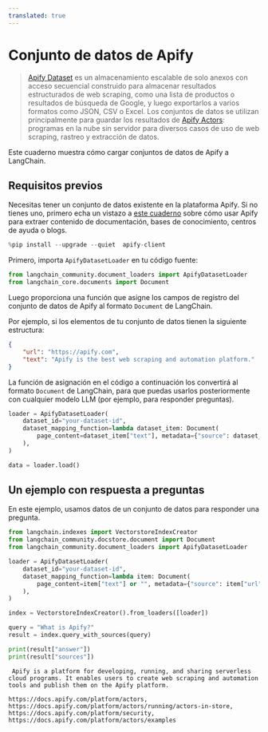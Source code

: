 ```yaml
---
translated: true
---
```


# Conjunto de datos de Apify

>[Apify Dataset](https://docs.apify.com/platform/storage/dataset) es un almacenamiento escalable de solo anexos con acceso secuencial construido para almacenar resultados estructurados de web scraping, como una lista de productos o resultados de búsqueda de Google, y luego exportarlos a varios formatos como JSON, CSV o Excel. Los conjuntos de datos se utilizan principalmente para guardar los resultados de [Apify Actors](https://apify.com/store): programas en la nube sin servidor para diversos casos de uso de web scraping, rastreo y extracción de datos.

Este cuaderno muestra cómo cargar conjuntos de datos de Apify a LangChain.

## Requisitos previos

Necesitas tener un conjunto de datos existente en la plataforma Apify. Si no tienes uno, primero echa un vistazo a [este cuaderno](/docs/integrations/tools/apify) sobre cómo usar Apify para extraer contenido de documentación, bases de conocimiento, centros de ayuda o blogs.

```python
%pip install --upgrade --quiet  apify-client
```

Primero, importa `ApifyDatasetLoader` en tu código fuente:

```python
from langchain_community.document_loaders import ApifyDatasetLoader
from langchain_core.documents import Document
```

Luego proporciona una función que asigne los campos de registro del conjunto de datos de Apify al formato `Document` de LangChain.

Por ejemplo, si los elementos de tu conjunto de datos tienen la siguiente estructura:

```json
{
    "url": "https://apify.com",
    "text": "Apify is the best web scraping and automation platform."
}
```

La función de asignación en el código a continuación los convertirá al formato `Document` de LangChain, para que puedas usarlos posteriormente con cualquier modelo LLM (por ejemplo, para responder preguntas).

```python
loader = ApifyDatasetLoader(
    dataset_id="your-dataset-id",
    dataset_mapping_function=lambda dataset_item: Document(
        page_content=dataset_item["text"], metadata={"source": dataset_item["url"]}
    ),
)
```

```python
data = loader.load()
```

## Un ejemplo con respuesta a preguntas

En este ejemplo, usamos datos de un conjunto de datos para responder una pregunta.

```python
from langchain.indexes import VectorstoreIndexCreator
from langchain_community.docstore.document import Document
from langchain_community.document_loaders import ApifyDatasetLoader
```

```python
loader = ApifyDatasetLoader(
    dataset_id="your-dataset-id",
    dataset_mapping_function=lambda item: Document(
        page_content=item["text"] or "", metadata={"source": item["url"]}
    ),
)
```

```python
index = VectorstoreIndexCreator().from_loaders([loader])
```

```python
query = "What is Apify?"
result = index.query_with_sources(query)
```

```python
print(result["answer"])
print(result["sources"])
```

```output
 Apify is a platform for developing, running, and sharing serverless cloud programs. It enables users to create web scraping and automation tools and publish them on the Apify platform.

https://docs.apify.com/platform/actors, https://docs.apify.com/platform/actors/running/actors-in-store, https://docs.apify.com/platform/security, https://docs.apify.com/platform/actors/examples
```

